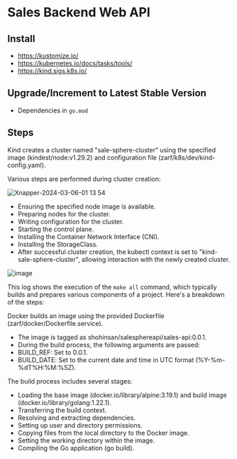 # Sales Backend Web API  

## Install

* https://kustomize.io/
* https://kubernetes.io/docs/tasks/tools/
* https://kind.sigs.k8s.io/

## Upgrade/Increment to Latest Stable Version 

* Dependencies in `go.mod` 

## Steps

Kind creates a cluster named "sale-sphere-cluster" using the specified image (kindest/node:v1.29.2) and configuration file (zarf/k8s/dev/kind-config.yaml).

Various steps are performed during cluster creation:

![Xnapper-2024-03-06-01 13 54](https://github.com/shohinsan/SaleSphereAPI/assets/22685770/7ccf92a7-1e7e-4fdd-9f71-73d8388a6763)

* Ensuring the specified node image is available.
* Preparing nodes for the cluster.
* Writing configuration for the cluster.
* Starting the control plane.
* Installing the Container Network Interface (CNI).
* Installing the StorageClass.
* After successful cluster creation, the kubectl context is set to "kind-sale-sphere-cluster", allowing interaction with the newly created cluster.

![image](https://github.com/shohinsan/SaleSphereAPI/assets/22685770/48093425-4963-412b-9981-c9920da1bfad)

This log shows the execution of the `make all` command, which typically builds and prepares various components of a project. Here's a breakdown of the steps:

Docker builds an image using the provided Dockerfile (zarf/docker/Dockerfile.service).
* The image is tagged as shohinsan/salesphereapi/sales-api:0.0.1.
* During the build process, the following arguments are passed:
* BUILD_REF: Set to 0.0.1.
* BUILD_DATE: Set to the current date and time in UTC format (%Y-%m-%dT%H:%M:%SZ).

The build process includes several stages:
* Loading the base image (docker.io/library/alpine:3.19.1) and build image (docker.io/library/golang:1.22.1).
* Transferring the build context.
* Resolving and extracting dependencies.
* Setting up user and directory permissions.
* Copying files from the local directory to the Docker image.
* Setting the working directory within the image.
* Compiling the Go application (go build).
